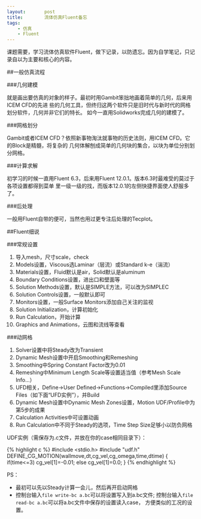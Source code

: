```yaml
---
layout:       post
title:        流体仿真Fluent备忘
tags:
    - 仿真
    - Fluent
---
```


课题需要，学习流体仿真软件Fluent，做下记录，以防遗忘。因为自学笔记，只记录自以为主要和核心的内容。

##一般仿真流程

###几何建模

就是画出要仿真的对象的样子。最初时用Gambit笨拙地画着简单的几何，后来用ICEM CFD的先进
些的几何工具，但终归这两个软件只是旧时代与新时代的网格划分软件，几何并非它们的特长。
如今一直用Solidworks完成几何的建模了。

###网格划分

Gambit或者ICEM CFD？依照新事物淘汰就事物的历史法则，用ICEM CFD。它的Block是精髓，将复杂的
几何体解刨成简单的几何块的集合，以块为单位分别划分网格。

###计算求解

初学习的时候一直用Fluent 6.3，后来用Fluent 12.0.1。版本6.3时最难受的莫过于各项设置都得到菜单
里一级一级的找，而版本12.0.1的左侧快捷界面使人舒服多了。

###后处理

一般用Fluent自带的便可，当然也用过更专注后处理的Tecplot。

##Fluent细说

###常规设置

1. 导入mesh，尺寸scale，check
2. Models设置，Viscous选Laminar（层流）或Standard k-e（湍流）
3. Materials设置，Fluid默认是air，Solid默认是aluminum
4. Boundary Conditions设置，进出口和壁面等
5. Solution Methods设置，默认是SIMPLE方法，可以改为SIMPLEC
6. Solution Controls设置，一般默认即可
7. Monitors设置，一般Surface Monitors添加自己关注的监视
8. Solution Initialization，计算初始化
9. Run Calculation，开始计算
10. Graphics and Animations，云图和流线等查看

###动网格

1. Solver设置中将Steady改为Transient
2. Dynamic Mesh设置中开启Smoothing和Remeshing
3. Smoothing中Spring Constant Factor改为0.01
4. Remeshing中Minimum Length Scale等设置适当值（参考Mesh Scale Info...）
5. UFD相关，Define->User Defined->Functions->Compiled里添加Source Files（如下面“UFD实例”），并Build
6. Dynamic Mesh设置中Dynamic Mesh Zones设置，Motion UDF/Profile中为第5步的成果
7. Calculation Activities中可设置动画
8. Run Calculation中不同于Steady的选项，Time Step Size足够小以防负网格

UDF实例（需保存为.c文件，并放在你的case相同目录下）：

{% highlight c %}
#include <stdio.h>
#include "udf.h"
DEFINE_CG_MOTION(wallmove,dt,cg_vel,cg_omega,time,dtime)
{
    if(time<=3)
       cg_vel[1]=-0.01;
    else
       cg_vel[1]=0.0;
}
{% endhighlight %}

PS：

* 最初可以先以Steady计算一会儿，然后再开启动网格
* 控制台输入`file write-bc a.bc`可以将设置写入到a.bc文件;
    控制台输入`file read-bc a.bc`可以将a.bc文件中保存的设置读入case，
    方便类似的工况的设置。